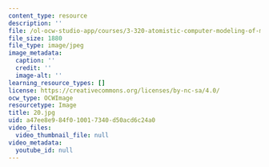 ```yaml
---
content_type: resource
description: ''
file: /ol-ocw-studio-app/courses/3-320-atomistic-computer-modeling-of-materials-sma-5107-spring-2005/a47ee8e984f010017340d50acd6c24a0_20.jpg
file_size: 1880
file_type: image/jpeg
image_metadata:
  caption: ''
  credit: ''
  image-alt: ''
learning_resource_types: []
license: https://creativecommons.org/licenses/by-nc-sa/4.0/
ocw_type: OCWImage
resourcetype: Image
title: 20.jpg
uid: a47ee8e9-84f0-1001-7340-d50acd6c24a0
video_files:
  video_thumbnail_file: null
video_metadata:
  youtube_id: null
---
```

